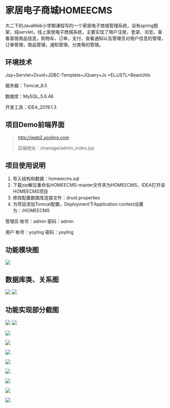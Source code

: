 # 家居电子商城HOMEECMS
大二下的JavaWeb小学期课程写的一个家居电子商城管理系统，没有spring框架，纯servlet，线上家居电子商城系统，主要实现了用户注册，登录、浏览，查看家居商品信息，购物车，订单，支付，查看通知以及管理员对用户信息的管理，订单管理，商品管理，通知管理，分类等的管理。

## 环境技术
Jsp+Servlet+Druid+JDBC-Template+JQuery+Js +EL/JSTL+BeanUtils

服务器：Tomcat_8.5

数据库：MySQL_5.6.46

开发工具：IDEA_2019.1.3

## 项目Demo前端界面

> http://web2.yoyling.com
>
> 后端地址：/manage/admin_index.jsp

## 项目使用说明

1. 导入结构和数据：homeecms.sql
2. 下载zip解压重命名HOMEECMS-master文件夹为HOMEECMS，IDEA打开该HOMEECMS项目
3. 修改配置数据库连接文件：druid.properties
4. 为项目添加Tomcat配置，Deployment下Application context设置为：/HOMEECMS

管理员 帐号：admin 密码：admin

用户 帐号：yoyling 密码：yoyling

## 功能模块图

![](https://raw.githubusercontent.com/yoyling/HOMEECMS/master/screenshots/1.png)

## 数据库类、关系图

![](https://raw.githubusercontent.com/yoyling/HOMEECMS/master/screenshots/2.png)
![](https://raw.githubusercontent.com/yoyling/HOMEECMS/master/screenshots/3.png)

## 功能实现部分截图

![](https://raw.githubusercontent.com/yoyling/HOMEECMS/master/screenshots/4.png)
![](https://raw.githubusercontent.com/yoyling/HOMEECMS/master/screenshots/5.png)

![](https://raw.githubusercontent.com/yoyling/HOMEECMS/master/screenshots/6.png)

![](https://raw.githubusercontent.com/yoyling/HOMEECMS/master/screenshots/7.png)

![](https://raw.githubusercontent.com/yoyling/HOMEECMS/master/screenshots/8.png)

![](https://raw.githubusercontent.com/yoyling/HOMEECMS/master/screenshots/9.png)

![](https://raw.githubusercontent.com/yoyling/HOMEECMS/master/screenshots/10.png)

![](https://raw.githubusercontent.com/yoyling/HOMEECMS/master/screenshots/11.png)

![](https://raw.githubusercontent.com/yoyling/HOMEECMS/master/screenshots/12.png)

![](https://raw.githubusercontent.com/yoyling/HOMEECMS/master/screenshots/13.png)
